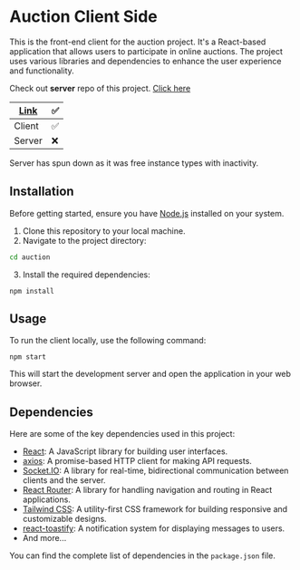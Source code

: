 # Auction Client Side

This is the front-end client for the auction project. It's a React-based application that allows users to participate in online auctions. The project uses various libraries and dependencies to enhance the user experience and functionality.

Check out **server** repo of this project. [Click here](https://github.com/IkboljonMe/auction-backend)

| [Link](https://client-auction-hub.vercel.app) | ✅  |
| --------------------------------------------- | --- |
| Client                                        | ✅  |
| Server                                        | ❌  |

Server has spun down as it was free instance types with inactivity.

## Installation

Before getting started, ensure you have [Node.js](https://nodejs.org/) installed on your system.

1. Clone this repository to your local machine.
2. Navigate to the project directory:

```bash
cd auction
```

3. Install the required dependencies:

```
npm install
```

## Usage

To run the client locally, use the following command:

```
npm start
```

This will start the development server and open the application in your web browser.

## Dependencies

Here are some of the key dependencies used in this project:

- [React](https://reactjs.org/): A JavaScript library for building user interfaces.
- [axios](https://axios-http.com/): A promise-based HTTP client for making API requests.
- [Socket.IO](https://socket.io/): A library for real-time, bidirectional communication between clients and the server.
- [React Router](https://reactrouter.com/): A library for handling navigation and routing in React applications.
- [Tailwind CSS](https://tailwindcss.com/): A utility-first CSS framework for building responsive and customizable designs.
- [react-toastify](https://fkhadra.github.io/react-toastify/): A notification system for displaying messages to users.
- And more...

You can find the complete list of dependencies in the `package.json` file.
